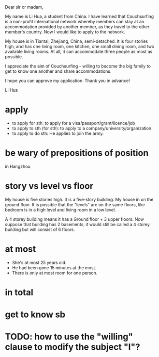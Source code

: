 Dear sir or madam,

  My name is Li Hua, a student from China. I have learned that Couchsurfing is a non-profit international network whereby members can stay at an accommodation provided by another member, as they travel to the other member's country. Now I would like to apply to the network.

  My house is in Tiantai, Zhejiang, China, semi-detached. It is four stories high, and has one living room, one kitchen, one small dining room, and two available living rooms. At all, it can accommodate three people as most as possible.

  I appreciate the aim of Couchsurfing - willing to become the big family to get to know one another and share accommodations.

  I hope you can approve my application. Thank you in advance!

Li Hua

# apply

* to apply for sth: to apply for a visa/passport/grant/licence/job
* to apply to sth (for sth): to apply to a company/university/organization
* to apply to do sth: He applies to join the army.

# be wary of prepositions of position

in Hangzhou

# story vs level vs floor

My house is five stories high. It is a five-story building.
My house in on the ground floor.
It is possible that the "levels" are on the same floors, like bedroom is in a high level and living room in a low level.

A 4 storey building means it has a Ground floor + 3 upper floors. Now suppose that building has 2 basements; it would still be called a 4 storey building but will consist of 6 floors.

# at most

* She's at most 25 years old.
* He had been gone 15 minutes at the most.
* There is only at most room for one person.

# in total

# get to know sb

# TODO: how to use the "willing" clause to modify the subject "I"?
